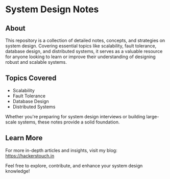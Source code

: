 # System Design Notes

## About
This repository is a collection of detailed notes, concepts, and strategies on system design. Covering essential topics like scalability, fault tolerance, database design, and distributed systems, it serves as a valuable resource for anyone looking to learn or improve their understanding of designing robust and scalable systems.

## Topics Covered
- Scalability
- Fault Tolerance
- Database Design
- Distributed Systems

Whether you're preparing for system design interviews or building large-scale systems, these notes provide a solid foundation.

## Learn More
For more in-depth articles and insights, visit my blog: https://hackerstouch.in

Feel free to explore, contribute, and enhance your system design knowledge!
